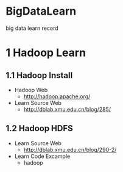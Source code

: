 # BigDataLearn
big data learn record

# 1 Hadoop Learn
## 1.1 Hadoop Install 
* Hadoop Web
  * http://hadoop.apache.org/
* Learn Source Web
  * http://dblab.xmu.edu.cn/blog/285/
## 1.2 Hadoop HDFS 
* Learn Source Web
  * http://dblab.xmu.edu.cn/blog/290-2/
* Learn Code Excample
  * hadoop 
